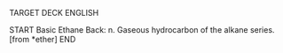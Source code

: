 TARGET DECK
ENGLISH

START
Basic
Ethane
Back: n. Gaseous hydrocarbon of the alkane series. [from *ether]
END
